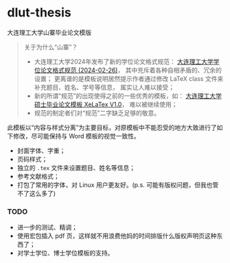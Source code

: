 # dlut-thesis

大连理工大学山寨毕业论文模版

> 关于为什么“山寨”？
>
> * 大连理工大学2024年发布了新的学位论文格式规范：
[大连理工大学学位论文格式规范 (2024-02-26)](https://gs.dlut.edu.cn/info/1210/13916.htm)，
其中充斥着各种自相矛盾的、冗余的设置；
更离谱的是模板说明居然提示作者通过修改 LaTeX class 文件来补充题目、姓名、学号等信息，
属实让人难以接受；
> * 新的所谓“规范”的出现使得之前的一些优秀的模板，如：
[大连理工大学硕士毕业论文模板 XeLaTex V1.0](https://cn.overleaf.com/latex/templates/da-lian-li-gong-da-xue-shuo-shi-bi-ye-lun-wen-mo-ban-xelatex-v1-dot-0/mswbqtxykdff)，
难以被继续使用；
> * 规范的制定者们对“规范”二字缺乏足够的敬意。

此模板以“内容与样式分离”为主要目标，对原模板中不能忍受的地方大致进行了如下修改，尽可能保持与 Word 模板的视觉一致性。

* 封面字体、字重；
* 页码样式；
* 独立的 `.tex` 文件来设置题目、姓名等信息；
* 参考文献格式；
* 打包了常用的字体，对 Linux 用户更友好。(p.s. 可能有版权问题，但我也管不了这么多了)

### TODO

* 进一步的测试、精调；
* 使用宏包插入 pdf 页，这样就不用浪费他妈的时间排版什么版权声明页这种东西了；
* 对学士学位、博士学位模板的支持。
